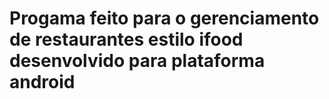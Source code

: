 # Progama feito para o gerenciamento de restaurantes estilo ifood desenvolvido para plataforma android
